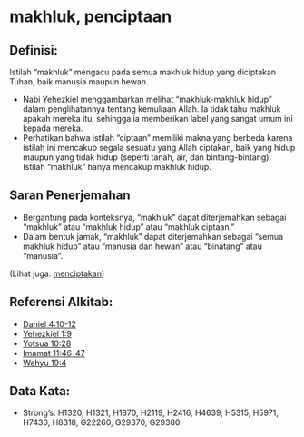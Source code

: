 # makhluk, penciptaan

## Definisi:

Istilah “makhluk” mengacu pada semua makhluk hidup yang diciptakan Tuhan, baik manusia maupun hewan.

* Nabi Yehezkiel menggambarkan melihat “makhluk-makhluk hidup” dalam penglihatannya tentang kemuliaan Allah. Ia tidak tahu makhluk apakah mereka itu, sehingga ia memberikan label yang sangat umum ini kepada mereka.
* Perhatikan bahwa istilah “ciptaan” memiliki makna yang berbeda karena istilah ini mencakup segala sesuatu yang Allah ciptakan, baik yang hidup maupun yang tidak hidup (seperti tanah, air, dan bintang-bintang). Istilah “makhluk” hanya mencakup makhluk hidup.

## Saran Penerjemahan

* Bergantung pada konteksnya, “makhluk” dapat diterjemahkan sebagai “makhluk” atau “makhluk hidup” atau “makhluk ciptaan.”
* Dalam bentuk jamak, “makhluk” dapat diterjemahkan sebagai “semua makhluk hidup” atau “manusia dan hewan” atau “binatang” atau “manusia”.

(Lihat juga: [menciptakan](../other/creation.md))

## Referensi Alkitab:

* [Daniel 4:10-12](rc://en/tn/help/dan/04/10)
* [Yehezkiel 1:9](rc://en/tn/help/ezk/01/09)
* [Yotsua 10:28](rc://en/tn/help/jos/10/28)
* [Imamat 11:46-47](rc://en/tn/help/lev/11/46)
* [Wahyu 19:4](rc://en/tn/help/rev/19/04)

## Data Kata:

* Strong’s: H1320, H1321, H1870, H2119, H2416, H4639, H5315, H5971, H7430, H8318, G22260, G29370, G29380
